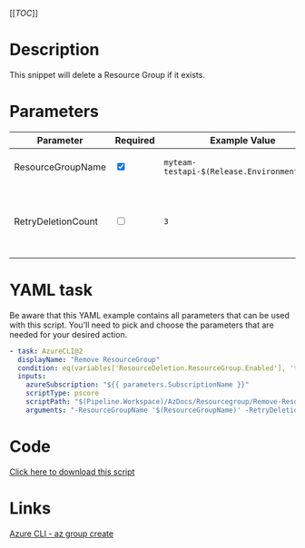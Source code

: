 [[_TOC_]]

# Description

This snippet will delete a Resource Group if it exists.

# Parameters

| Parameter          | Required                        | Example Value                               | Description                                                            |
| ------------------ | ------------------------------- | ------------------------------------------- | ---------------------------------------------------------------------- |
| ResourceGroupName  | <input type="checkbox" checked> | `myteam-testapi-$(Release.EnvironmentName)` | The name for the resource group                                        |
| RetryDeletionCount | <input type="checkbox">         | `3`                                         | Retry count for the deletion of the resourcegroup. Default value is 3. |

# YAML task

Be aware that this YAML example contains all parameters that can be used with this script. You'll need to pick and choose the parameters that are needed for your desired action.

```yaml
- task: AzureCLI@2
  displayName: "Remove ResourceGroup"
  condition: eq(variables['ResourceDeletion.ResourceGroup.Enabled'], 'true')
  inputs:
    azureSubscription: "${{ parameters.SubscriptionName }}"
    scriptType: pscore
    scriptPath: "$(Pipeline.Workspace)/AzDocs/Resourcegroup/Remove-ResourceGroup.ps1"
    arguments: "-ResourceGroupName '$(ResourceGroupName)' -RetryDeletionCount '$(RetryDeletionCount)'"
```

# Code

[Click here to download this script](../../../../../src/Resourcegroup/Remove-ResourceGroup.ps1)

# Links

[Azure CLI - az group create](https://docs.microsoft.com/en-us/cli/azure/group?view=azure-cli-latest#az-group-delete)
